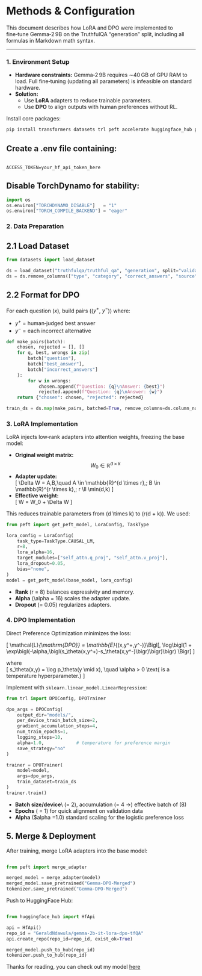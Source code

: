 
# Methods & Configuration

This document describes how LoRA and DPO were implemented to fine‑tune Gemma‑2 9B on the TruthfulQA “generation” split, including all formulas in Markdown math syntax.

---

### 1. Environment Setup

- **Hardware constraints:** Gemma‑2 9B requires ∼40 GB of GPU RAM to load. Full fine‑tuning (updating all parameters) is infeasible on standard hardware.
- **Solution:**  
  - Use **LoRA** adapters to reduce trainable parameters.  
  - Use **DPO** to align outputs with human preferences without RL.

Install core packages:

```bash
pip install transformers datasets trl peft accelerate huggingface_hub python-dotenv
```
## Create a .env file containing:

```text

ACCESS_TOKEN=your_hf_api_token_here
```
## Disable TorchDynamo for stability:

```python
import os
os.environ["TORCHDYNAMO_DISABLE"]   = "1"
os.environ["TORCH_COMPILE_BACKEND"] = "eager"
```
### 2. Data Preparation
## 2.1 Load Dataset
```python
from datasets import load_dataset

ds = load_dataset("truthfulqa/truthful_qa", "generation", split="validation")
ds = ds.remove_columns(["type", "category", "correct_answers", "source"])
```
## 2.2 Format for DPO
For each question \($x$\), build pairs \(($y^+$, $y^-$)\) where:

- $y^+$ = human‑judged best answer  
- $y^-$ = each incorrect alternative  



```python
def make_pairs(batch):
    chosen, rejected = [], []
    for q, best, wrongs in zip(
        batch["question"],
        batch["best_answer"],
        batch["incorrect_answers"]
    ):
        for w in wrongs:
            chosen.append(f"Question: {q}\nAnswer: {best}")
            rejected.append(f"Question: {q}\nAnswer: {w}")
    return {"chosen": chosen, "rejected": rejected}

train_ds = ds.map(make_pairs, batched=True, remove_columns=ds.column_names)
```
### 3. LoRA Implementation

LoRA injects low‑rank adapters into attention weights, freezing the base model:

- **Original weight matrix:**  
  $$
    W_0 \in \mathbb{R}^{d \times k}
  $$
- **Adapter update:**  
  \[
    \Delta W = A\,B,\quad
    A \in \mathbb{R}^{d \times r},\;
    B \in \mathbb{R}^{r \times k},\;
    r \ll \min(d,k)
  \]
- **Effective weight:**  
  \[
    W = W_0 + \Delta W
  \]

This reduces trainable parameters from \(d \times k\) to \(r(d + k)\). We used:

```python
from peft import get_peft_model, LoraConfig, TaskType

lora_config = LoraConfig(
    task_type=TaskType.CAUSAL_LM,
    r=8,
    lora_alpha=16,
    target_modules=["self_attn.q_proj", "self_attn.v_proj"],
    lora_dropout=0.05,
    bias="none",
)
model = get_peft_model(base_model, lora_config)
```
- **Rank** \(r = 8\) balances expressivity and memory.  
- **Alpha** \(\alpha = 16\) scales the adapter update.  
- **Dropout** \(= 0.05\) regularizes adapters.

### 4. DPO Implementation

Direct Preference Optimization minimizes the loss:

\[
\mathcal{L}_{\mathrm{DPO}}
= \mathbb{E}_{(x,y^+,y^-)}\Bigl[\,
  \log\bigl(1 + \exp\bigl(-\alpha\,\bigl(s_\theta(x,y^+)-s_\theta(x,y^-)\bigr)\bigr)\bigr)
\Bigr]
\]

where  
\[
s_\theta(x,y) = \log p_\theta(y \mid x),
\quad \alpha > 0 \text{ is a temperature hyperparameter.}
\]

Implement with `sklearn.linear_model.LinearRegression`:

```python
from trl import DPOConfig, DPOTrainer

dpo_args = DPOConfig(
    output_dir="models/",
    per_device_train_batch_size=2,
    gradient_accumulation_steps=4,
    num_train_epochs=1,
    logging_steps=10,
    alpha=1.0,            # temperature for preference margin
    save_strategy="no"
)

trainer = DPOTrainer(
    model=model,
    args=dpo_args,
    train_dataset=train_ds
)
trainer.train()
```

- **Batch size/device**\ (= 2\), accumulation \(= 4 →\) effective batch of \(8\)
- **Epochs** \( = 1\) for quick alignment on validation data
- **Alpha** \(\$alpha =1.0\) standard scaling for the logistic preference loss

## 5. Merge & Deployment
After training, merge LoRA adapters into the base model:

```python

from peft import merge_adapter

merged_model = merge_adapter(model)
merged_model.save_pretrained("Gemma-DPO-Merged")
tokenizer.save_pretrained("Gemma-DPO-Merged")
```
Push to HuggingFace Hub:

```python

from huggingface_hub import HfApi

api = HfApi()
repo_id = "GeraldNdawula/gemma-2b-it-lora-dpo-tfQA"
api.create_repo(repo_id=repo_id, exist_ok=True)

merged_model.push_to_hub(repo_id)
tokenizer.push_to_hub(repo_id)
```
Thanks for reading, you can check out my model [here](https://huggingface.co/GeraldNdawula/gemma-2b-it-lora-dpo-tfQA) 

